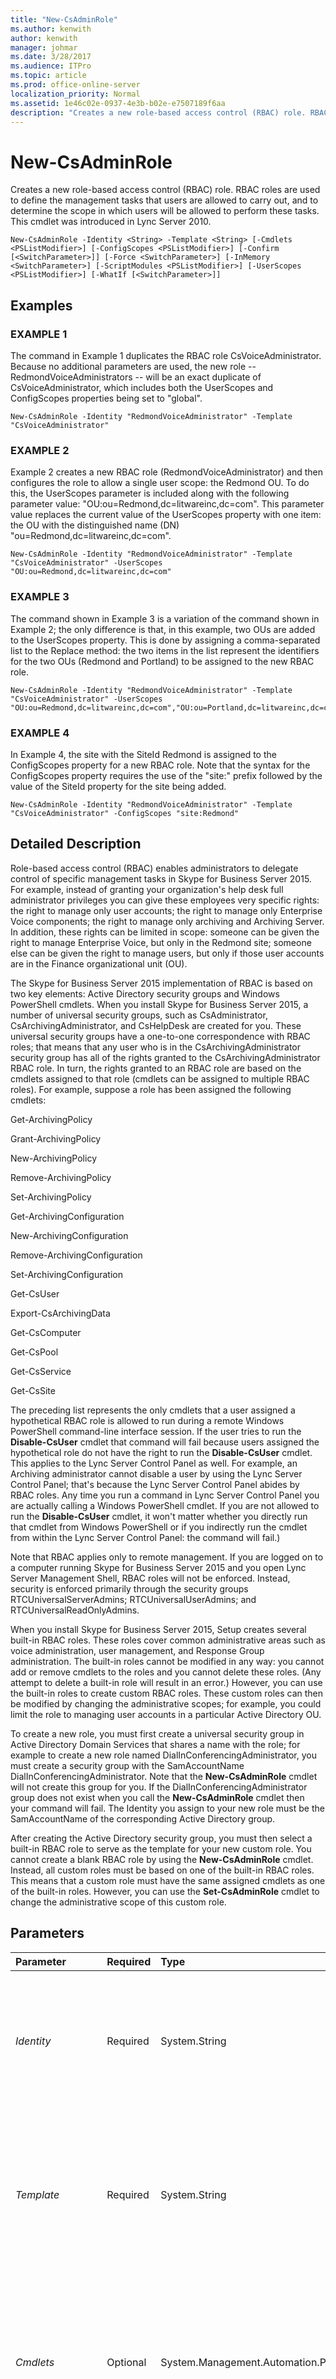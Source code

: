 ```yaml
---
title: "New-CsAdminRole"
ms.author: kenwith
author: kenwith
manager: johmar
ms.date: 3/28/2017
ms.audience: ITPro
ms.topic: article
ms.prod: office-online-server
localization_priority: Normal
ms.assetid: 1e46c02e-0937-4e3b-b02e-e7507189f6aa
description: "Creates a new role-based access control (RBAC) role. RBAC roles are used to define the management tasks that users are allowed to carry out, and to determine the scope in which users will be allowed to perform these tasks. This cmdlet was introduced in Lync Server 2010."
---
```


# New-CsAdminRole
 
Creates a new role-based access control (RBAC) role. RBAC roles are used to define the management tasks that users are allowed to carry out, and to determine the scope in which users will be allowed to perform these tasks. This cmdlet was introduced in Lync Server 2010.
  
```
New-CsAdminRole -Identity <String> -Template <String> [-Cmdlets <PSListModifier>] [-ConfigScopes <PSListModifier>] [-Confirm [<SwitchParameter>]] [-Force <SwitchParameter>] [-InMemory <SwitchParameter>] [-ScriptModules <PSListModifier>] [-UserScopes <PSListModifier>] [-WhatIf [<SwitchParameter>]]

```

## Examples

### EXAMPLE 1

The command in Example 1 duplicates the RBAC role CsVoiceAdministrator. Because no additional parameters are used, the new role -- RedmondVoiceAdministrators -- will be an exact duplicate of CsVoiceAdministrator, which includes both the UserScopes and ConfigScopes properties being set to "global".
  
```
New-CsAdminRole -Identity "RedmondVoiceAdministrator" -Template "CsVoiceAdministrator"
```

### EXAMPLE 2

Example 2 creates a new RBAC role (RedmondVoiceAdministrator) and then configures the role to allow a single user scope: the Redmond OU. To do this, the UserScopes parameter is included along with the following parameter value: "OU:ou=Redmond,dc=litwareinc,dc=com". This parameter value replaces the current value of the UserScopes property with one item: the OU with the distinguished name (DN) "ou=Redmond,dc=litwareinc,dc=com".
  
```
New-CsAdminRole -Identity "RedmondVoiceAdministrator" -Template "CsVoiceAdministrator" -UserScopes "OU:ou=Redmond,dc=litwareinc,dc=com"
```

### EXAMPLE 3

The command shown in Example 3 is a variation of the command shown in Example 2; the only difference is that, in this example, two OUs are added to the UserScopes property. This is done by assigning a comma-separated list to the Replace method: the two items in the list represent the identifiers for the two OUs (Redmond and Portland) to be assigned to the new RBAC role.
  
```
New-CsAdminRole -Identity "RedmondVoiceAdministrator" -Template "CsVoiceAdministrator" -UserScopes "OU:ou=Redmond,dc=litwareinc,dc=com","OU:ou=Portland,dc=litwareinc,dc=com"
```

### EXAMPLE 4

In Example 4, the site with the SiteId Redmond is assigned to the ConfigScopes property for a new RBAC role. Note that the syntax for the ConfigScopes property requires the use of the "site:" prefix followed by the value of the SiteId property for the site being added.
  
```
New-CsAdminRole -Identity "RedmondVoiceAdministrator" -Template "CsVoiceAdministrator" -ConfigScopes "site:Redmond"
```

## Detailed Description

Role-based access control (RBAC) enables administrators to delegate control of specific management tasks in Skype for Business Server 2015. For example, instead of granting your organization's help desk full administrator privileges you can give these employees very specific rights: the right to manage only user accounts; the right to manage only Enterprise Voice components; the right to manage only archiving and Archiving Server. In addition, these rights can be limited in scope: someone can be given the right to manage Enterprise Voice, but only in the Redmond site; someone else can be given the right to manage users, but only if those user accounts are in the Finance organizational unit (OU).
  
The Skype for Business Server 2015 implementation of RBAC is based on two key elements: Active Directory security groups and Windows PowerShell cmdlets. When you install Skype for Business Server 2015, a number of universal security groups, such as CsAdministrator, CsArchivingAdministrator, and CsHelpDesk are created for you. These universal security groups have a one-to-one correspondence with RBAC roles; that means that any user who is in the CsArchivingAdministrator security group has all of the rights granted to the CsArchivingAdministrator RBAC role. In turn, the rights granted to an RBAC role are based on the cmdlets assigned to that role (cmdlets can be assigned to multiple RBAC roles). For example, suppose a role has been assigned the following cmdlets:
  
Get-ArchivingPolicy
  
Grant-ArchivingPolicy
  
New-ArchivingPolicy
  
Remove-ArchivingPolicy
  
Set-ArchivingPolicy
  
Get-ArchivingConfiguration
  
New-ArchivingConfiguration
  
Remove-ArchivingConfiguration
  
Set-ArchivingConfiguration
  
Get-CsUser
  
Export-CsArchivingData
  
Get-CsComputer
  
Get-CsPool
  
Get-CsService
  
Get-CsSite
  
The preceding list represents the only cmdlets that a user assigned a hypothetical RBAC role is allowed to run during a remote Windows PowerShell command-line interface session. If the user tries to run the **Disable-CsUser** cmdlet that command will fail because users assigned the hypothetical role do not have the right to run the **Disable-CsUser** cmdlet. This applies to the Lync Server Control Panel as well. For example, an Archiving administrator cannot disable a user by using the Lync Server Control Panel; that's because the Lync Server Control Panel abides by RBAC roles. Any time you run a command in Lync Server Control Panel you are actually calling a Windows PowerShell cmdlet. If you are not allowed to run the **Disable-CsUser** cmdlet, it won't matter whether you directly run that cmdlet from Windows PowerShell or if you indirectly run the cmdlet from within the Lync Server Control Panel: the command will fail.)
  
Note that RBAC applies only to remote management. If you are logged on to a computer running Skype for Business Server 2015 and you open Lync Server Management Shell, RBAC roles will not be enforced. Instead, security is enforced primarily through the security groups RTCUniversalServerAdmins; RTCUniversalUserAdmins; and RTCUniversalReadOnlyAdmins.
  
When you install Skype for Business Server 2015, Setup creates several built-in RBAC roles. These roles cover common administrative areas such as voice administration, user management, and Response Group administration. The built-in roles cannot be modified in any way: you cannot add or remove cmdlets to the roles and you cannot delete these roles. (Any attempt to delete a built-in role will result in an error.) However, you can use the built-in roles to create custom RBAC roles. These custom roles can then be modified by changing the administrative scopes; for example, you could limit the role to managing user accounts in a particular Active Directory OU.
  
To create a new role, you must first create a universal security group in Active Directory Domain Services that shares a name with the role; for example to create a new role named DialInConferencingAdministrator, you must create a security group with the SamAccountName DialInConferencingAdministrator. Note that the **New-CsAdminRole** cmdlet will not create this group for you. If the DialInConferencingAdministrator group does not exist when you call the **New-CsAdminRole** cmdlet then your command will fail. The Identity you assign to your new role must be the SamAccountName of the corresponding Active Directory group.
  
After creating the Active Directory security group, you must then select a built-in RBAC role to serve as the template for your new custom role. You cannot create a blank RBAC role by using the **New-CsAdminRole** cmdlet. Instead, all custom roles must be based on one of the built-in RBAC roles. This means that a custom role must have the same assigned cmdlets as one of the built-in roles. However, you can use the **Set-CsAdminRole** cmdlet to change the administrative scope of this custom role.
  
## Parameters

|**Parameter**|**Required**|**Type**|**Description**|
|:-----|:-----|:-----|:-----|
| _Identity_ <br/> |Required  <br/> |System.String  <br/> |Unique identifier for the RBAC role to be created. The Identity for an RBAC role must be the same as the SamAccountName for the Active Directory universal security group associated with that role. For example, the help desk role has an Identity equal to CsHelpDesk; CsHelpDesk is also the SamAccountName of the Active Directory security group associated with that role.  <br/> |
| _Template_ <br/> |Required  <br/> |System.String  <br/> |Name of the built-in RBAC role that will serve as a template for the custom RBAC role being created. All new RBAC roles must be based on an existing role; it is not possible to create a blank RBAC role (that is, a role with no cmdlets assigned to it or without values assigned to either the ConfigScopes or UserScopes properties). However, after the custom role has been created, you can then use the **Set-CsAdminRole** cmdlet to modify the properties of the new role. <br/> |
| _Cmdlets_ <br/> |Optional  <br/> |System.Management.Automation.PSListModifier  <br/> |Enables you to specify the cmdlets that will be available to users who hold the new RBAC role. For example, to create a new role that provides access only to one cmdlet (the **Export-CsArchivingData** cmdlet) use syntax like this: <br/>  `-Cmdlets "Export-CsArchivingData"` <br/> To allow access to multiple cmdlets, separate the cmdlet names using commas:  <br/>  `-Cmdlets "Export-CsArchivingData","Invoke-CsArchivingDatabasePurge"` <br/> |
| _ConfigScopes_ <br/> |Optional  <br/> |System.Management.Automation.PSListModifier  <br/> |Used to limit the scope of the cmdlet to configuration settings within the specified site. To limit the cmdlet scope to a single site, use syntax similar to this:  `-ConfigScopes site:Redmond`. Multiple sites can be specified by using a comma-separated list:  `-ConfigScopes "site:Redmond, "site:Dublin"`. You can also set the ConfigScopes property to "global".  <br/> When assigning a value to the ConfigScopes parameter you must use the "site:" prefix followed by the value of the site's SiteId property; note that the SiteID is not necessarily the same value as the site's Identity or the site's DisplayName. To determine the SiteId for a given site you can use a command similar to this:  <br/>  `Get-CsSite "Redmond" | Select-Object SiteId` <br/> You must specify a value for either (or both) the ConfigScopes and UserScopes properties.  <br/> |
| _Confirm_ <br/> |Optional  <br/> |System.Management.Automation.SwitchParameter  <br/> |Prompts you for confirmation before executing the command.  <br/> |
| _Force_ <br/> |Optional  <br/> |System.Management.Automation.SwitchParameter  <br/> |Suppresses the display of any non-fatal error message that might occur when running the command.  <br/> |
| _InMemory_ <br/> |Optional  <br/> |System.Management.Automation.SwitchParameter  <br/> |Creates an object reference without actually committing the object as a permanent change. If you assign the output of this cmdlet called with this parameter to a variable, you can make changes to the properties of the object reference and then commit those changes by calling this cmdlet's matching **Set-\<cmdlet\>**. <br/> |
| _ScriptModules_ <br/> |Optional  <br/> |System.Management.Automation.PSListModifier  <br/> |Enables you to specify a function within a Windows PowerShell script that will then be available to users who hold the new RBAC role. For example, this syntax provides access to a function named Reset in a script named UpdateDatabase.ps1 :  <br/>  `-ScriptModules "UpdateDatabase.ps1:Reset"` <br/> |
| _UserScopes_ <br/> |Optional  <br/> |System.Management.Automation.PSListModifier  <br/> |Used to limit the scope of the cmdlet to user management activities within the specified organizational unit. To limit the cmdlet scope to a single organizational unit, use syntax similar to this:  `-UserScopes "OU:ou=Redmond,dc=litwareinc,dc=com"`. Multiple OUs can be specified by using a comma-separated list:  `-UserScopes "OU:ou=Redmond,dc=litwareinc,dc=com", "OU:ou=Dublin,dc=litwareinc,dc=com"`. To add new scopes (or remove existing scopes) from a role, use the Windows PowerShell list modifiers syntax. For details, see the Examples section of this Help topic.  <br/> You must specify a value for either (or both) the ConfigScopes and UserScopes properties.  <br/> |
| _WhatIf_ <br/> |Optional  <br/> |System.Management.Automation.SwitchParameter  <br/> |Describes what would happen if you executed the command without actually executing the command.  <br/> |
| _BypassDualWrite_ <br/> |Optional  <br/> |System.Boolean  <br/> |PARAMVALUE: $true | $false  <br/> |
   
## Input Types

None.
  
## Return Types

The **New-CsAdminRole** cmdlet creates new instances of the Microsoft.Rtc.Management.WritableConfig.Settings.Roles.Role object.
  

